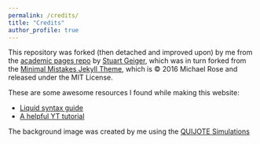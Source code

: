 ```yaml
---
permalink: /credits/
title: "Credits"
author_profile: true
---
```


This repository was forked (then detached and improved upon) by me from the [academic pages repo](https://github.com/academicpages/academicpages.github.io) by [Stuart Geiger](https://github.com/staeiou), which was in turn forked from the [Minimal Mistakes Jekyll Theme](https://mmistakes.github.io/minimal-mistakes/), which is © 2016 Michael Rose and released under the MIT License. 

These are some awesome resources I found while making this website:
- [Liquid syntax guide](https://shopify.github.io/liquid/tags/control-flow/)
- [A helpful YT tutorial](https://youtu.be/g6AJ9qPPoyc?si=2VykebuArCFtONaa)

The background image was created by me using the [QUIJOTE Simulations](https://arxiv.org/abs/1909.05273)












































































































